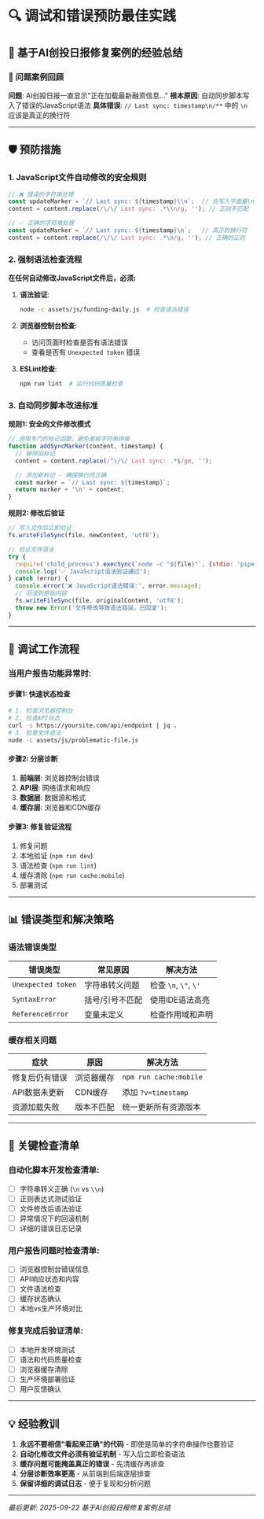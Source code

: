 # 🔍 调试和错误预防最佳实践

## 📝 基于AI创投日报修复案例的经验总结

### 🚨 问题案例回顾

**问题**: AI创投日报一直显示"正在加载最新融资信息..."
**根本原因**: 自动同步脚本写入了错误的JavaScript语法
**具体错误**: `// Last sync: timestamp\n/**` 中的 `\n` 应该是真正的换行符

---

## 🛡️ 预防措施

### 1. JavaScript文件自动修改的安全规则

```javascript
// ❌ 错误的字符串处理
const updateMarker = `// Last sync: ${timestamp}\\n`;  // 会写入字面量\n
content = content.replace(/\/\/ Last sync: .*\\n/g, ''); // 正则不匹配

// ✅ 正确的字符串处理
const updateMarker = `// Last sync: ${timestamp}\n`;   // 真正的换行符
content = content.replace(/\/\/ Last sync: .*\n/g, ''); // 正确的正则
```

### 2. 强制语法检查流程

**在任何自动修改JavaScript文件后，必须:**

1. **语法验证**:
   ```bash
   node -c assets/js/funding-daily.js  # 检查语法错误
   ```

2. **浏览器控制台检查**:
   - 访问页面时检查是否有语法错误
   - 查看是否有 `Unexpected token` 错误

3. **ESLint检查**:
   ```bash
   npm run lint  # 运行代码质量检查
   ```

### 3. 自动同步脚本改进标准

**规则1: 安全的文件修改模式**
```javascript
// 使用专门的标记函数，避免直接字符串拼接
function addSyncMarker(content, timestamp) {
  // 移除旧标记
  content = content.replace(/^\/\/ Last sync: .*$/gm, '');

  // 添加新标记 - 确保换行符正确
  const marker = `// Last sync: ${timestamp}`;
  return marker + '\n' + content;
}
```

**规则2: 修改后验证**
```javascript
// 写入文件后立即验证
fs.writeFileSync(file, newContent, 'utf8');

// 验证文件语法
try {
  require('child_process').execSync(`node -c "${file}"`, {stdio: 'pipe'});
  console.log('✅ JavaScript语法验证通过');
} catch (error) {
  console.error('❌ JavaScript语法错误:', error.message);
  // 回滚到原始内容
  fs.writeFileSync(file, originalContent, 'utf8');
  throw new Error('文件修改导致语法错误，已回滚');
}
```

---

## 🔧 调试工作流程

### 当用户报告功能异常时:

#### 步骤1: 快速状态检查
```bash
# 1. 检查浏览器控制台
# 2. 检查API状态
curl -s https://yoursite.com/api/endpoint | jq .
# 3. 检查文件语法
node -c assets/js/problematic-file.js
```

#### 步骤2: 分层诊断
1. **前端层**: 浏览器控制台错误
2. **API层**: 网络请求和响应
3. **数据层**: 数据源和格式
4. **缓存层**: 浏览器和CDN缓存

#### 步骤3: 修复验证流程
1. 修复问题
2. 本地验证 (`npm run dev`)
3. 语法检查 (`npm run lint`)
4. 缓存清除 (`npm run cache:mobile`)
5. 部署测试

---

## 📊 错误类型和解决策略

### 语法错误类型

| 错误类型 | 常见原因 | 解决方法 |
|---------|---------|---------|
| `Unexpected token` | 字符串转义问题 | 检查 `\n`, `\"`, `\'` |
| `SyntaxError` | 括号/引号不匹配 | 使用IDE语法高亮 |
| `ReferenceError` | 变量未定义 | 检查作用域和声明 |

### 缓存相关问题

| 症状 | 原因 | 解决方法 |
|-----|------|---------|
| 修复后仍有错误 | 浏览器缓存 | `npm run cache:mobile` |
| API数据未更新 | CDN缓存 | 添加 `?v=timestamp` |
| 资源加载失败 | 版本不匹配 | 统一更新所有资源版本 |

---

## 🎯 关键检查清单

### 自动化脚本开发检查清单:
- [ ] 字符串转义正确 (`\n` vs `\\n`)
- [ ] 正则表达式测试验证
- [ ] 文件修改后语法验证
- [ ] 异常情况下的回滚机制
- [ ] 详细的错误日志记录

### 用户报告问题时检查清单:
- [ ] 浏览器控制台错误信息
- [ ] API响应状态和内容
- [ ] 文件语法检查
- [ ] 缓存状态确认
- [ ] 本地vs生产环境对比

### 修复完成后验证清单:
- [ ] 本地开发环境测试
- [ ] 语法和代码质量检查
- [ ] 浏览器缓存清除
- [ ] 生产环境部署验证
- [ ] 用户反馈确认

---

## 💡 经验教训

1. **永远不要相信"看起来正确"的代码** - 即使是简单的字符串操作也要验证
2. **自动化修改文件必须有验证机制** - 写入后立即检查语法
3. **缓存问题可能掩盖真正的错误** - 先清缓存再排查
4. **分层诊断效率更高** - 从前端到后端逐层排查
5. **保留详细的调试日志** - 便于复现和分析问题

---

*最后更新: 2025-09-22*
*基于AI创投日报修复案例总结*